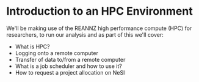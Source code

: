# Introduction to an HPC Environment

We'll be making use of the REANNZ high performance compute (HPC) for researchers, to run our analysis and as part of this we'll cover:

- What is HPC? 
- Logging onto a remote computer
- Transfer of data to/from a remote computer
- What is a job scheduler and how to use it?
- How to request a project allocation on NeSI